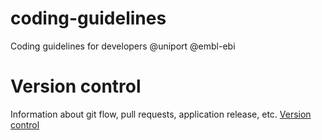# coding-guidelines
Coding guidelines for developers @uniport @embl-ebi

# Version control
Information about git flow, pull requests, application release, etc.
[Version control](Version_control.md)
